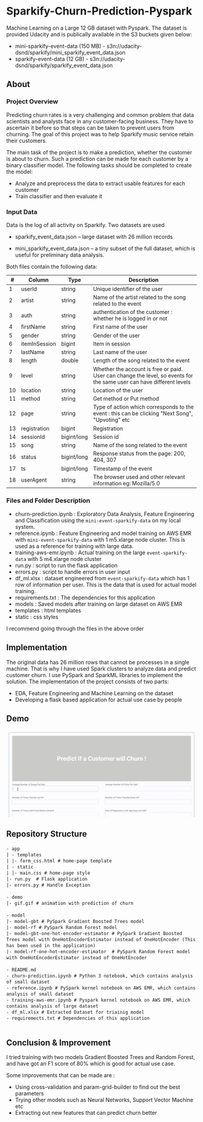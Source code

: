 # Sparkify-Churn-Prediction-Pyspark

Machine Learning on a Large 12 GB dataset with Pyspark. The dataset is provided Udacity and is publically available in the S3 buckets given below:

* mini-sparkify-event-data (150 MB) - s3n://udacity-dsnd/sparkify/mini_sparkify_event_data.json
* sparkify-event-data (12 GB) - s3n://udacity-dsnd/sparkify/sparkify_event_data.json

## About

### Project Overview

Predicting churn rates is a very challenging and common problem that data scientists and analysts
face in any customer-facing business. They have to ascertain it before so that steps can be taken to prevent users from churning. The goal of this project was to help Sparkify music 
service retain their customers.

The main task of the project is to make a prediction, whether the customer is about to churn. Such a prediction can be made for each customer by a binary classifier model. The following tasks should be completed 
to create the model: 
* Analyze and preprocess the data to extract usable features for each customer 
* Train classifier and then evaluate it

### Input Data

Data is the log of all activity on Sparkify. Two datasets are used

* sparkify_event_data.json – large dataset with 26 million records

* mini_sparkify_event_data.json – a tiny subset of the full dataset, which is useful for preliminary data analysis. 

Both files contain the following data:

|#| Column | Type | Description |
| --- | --- | --- | --- |
| 1 | userId | string | Unique identifier of the user|
| 2 | artist | string | Name of the artist related to the song related to the event |
| 3 | auth | string | authentication of the customer : whether he is logged in or not |
| 4 | firstName | string | First name of the user |
| 5 | gender | string | Gender of the user |
| 6 | itemInSession | bigint | Item in session |
| 7 | lastName | string | Last name of the user |
| 8 | length | double | Length of the song related to the event |
| 9 | level | string | Whether the account is free or paid. User can change the level, so events for the same user can have different levels |
| 10 | location | string | Location of the user |
| 11 | method | string | Get method or Put method |
| 12 | page | string | Type of action which corresponds to the event : this can be clicking "Next Song", "Upvoting" etc |
| 13 | registration | bigint | Registration |
| 14 | sessionId | bigint/long| Session id|
| 15 | song | string | Name of the song related to the event |
| 16 | status | bigint/long | Response status from the page: 200, 404, 307 |
| 17 | ts | bigint/long | Timestamp of the event |
| 18 | userAgent | string | The browser used and other relevant information eg: Mozilla/5.0 |

### Files and Folder Description

* churn-prediction.ipynb : Exploratory Data Analysis, Feature Engineering and Classification using the `mini-event-sparkify-data` on my local system.
* reference.ipynb : Feature Engineering and model training on AWS EMR with `mini-event-sparkify-data` with 1 m5.xlarge node cluster. This is used as a reference for training with large data.
* training-aws-emr.ipynb : Actual training on the large `event-sparkify-data` with 5 m4.xlarge node cluster
* run.py : script to run the flask application
* errors.py : script to handle errors in user input
* df_ml.xlsx : dataset engineered from `event-sparkify-data` which has 1 row of information per user. This is the data that is used for actual model training.
* requirements.txt : The dependencies for this application
* models : Saved models after training on large dataset on AWS EMR
* templates : html templates
* static : css styles

I recommend going through the files in the above order

## Implementation

The original data has 26 million rows that cannot be processes in a single machine. That is why I have used Spark clusters to analyze data and predict customer churn. I use PySpark and SparkML libraries to implement the solution. The implementation of the project consists of two parts:

* EDA, Feature Engineering and Machine Learning on the dataset
* Developing a flask based application for actual use case by people

## Demo

![](demo/gif.gif)

## Repository Structure

```
- app
| - templates
| |- form_css.html # home-page template
| - static 
| |- main.css # home-page style
|- run.py  # Flask application
|- errors.py # Handle Exception

- demo
|- gif.gif # animation with prediction of churn

- model
|- model-gbt # PySpark Gradient Boosted Trees model
|- model-rf # PySpark Random Forest model
|- model-gbt-one-hot-encoder-estimator # PySpark Gradient Boosted Trees model with OneHotEncoderEstimator instead of OneHotEncoder (This has been used in the application)
|- model-rf-one-hot-encoder-estimator  # PySpark Random Forest model with OneHotEncoderEstimator instead of OneHotEncoder

- README.md
- churn-prediction.ipynb # Python 3 notebook, which contains analysis of small dataset
- reference.ipynb # PySpark kernel notebook on AWS EMR, which contains analysis of small dataset
- training-aws-emr.ipynb # Pyspark kernel notebook on AWS EMR, which contains analysis of large dataset
- df_ml.xlsx # Extracted Dataset for triainig model
- requiremects.txt # Dependencies of this application


```

## Conclusion & Improvement

I tried training with two models Gradient Boosted Trees and Random Forest, and have got an F1 score of 80% which is good for actual use case. 


Some improvements that can be made are :

* Using cross-validation and param-grid-builder to find out the best parameters 
* Trying other models such as Neural Networks, Support Vector Machine etc
* Extracting out new features that can predict churn better
